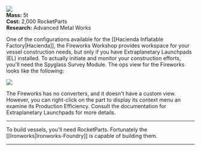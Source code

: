 ![](https://github.com/Angel-125/Pathfinder/wiki/FireWorks.jpg)  
**Mass:** 5t  
**Cost:** 2,000 RocketParts  
**Research:** Advanced Metal Works

One of the configurations available for the [[Hacienda Inflatable Factory|Hacienda]], the Fireworks Workshop provides workspace for your vessel construction needs, but only if you have Extraplanetary Launchpads (EL) installed. To actually initiate and monitor your construction efforts, you'll need the Spyglass Survey Module. The ops view for the Fireworks looks like the following:

![](https://github.com/Angel-125/Pathfinder/wiki/FireWorksOpsView1.jpg)  

The Fireworks has no converters, and it doesn't have a custom view. However, you can right-click on the part to display its context menu an examine its Production Efficiency. Consult the documentation for Extraplanetary Launchpads for more details. 
***  
To build vessels, you'll need RocketParts. Fortunately the [[Ironworks|Ironworks-Foundry]] is capable of building them.
***